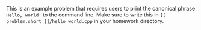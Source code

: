 This is an example problem that requires users to print the canonical phrase `Hello, world!` to the command line.
Make sure to write this in `[[ problem.short ]]/hello_world.cpp` in your homework directory.
